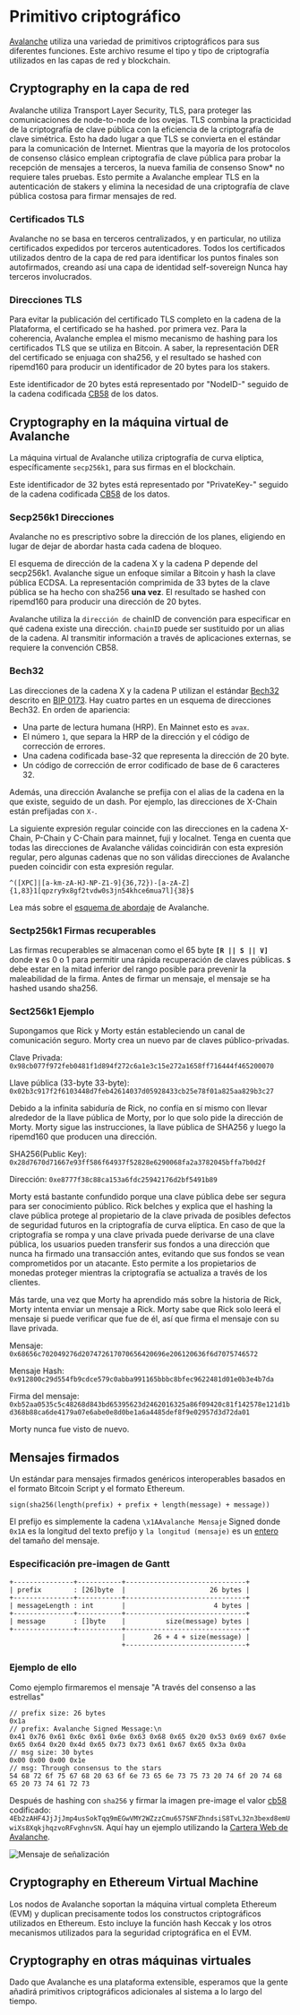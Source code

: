 # Primitivo criptográfico

[Avalanche](../../#avalanche) utiliza una variedad de primitivos criptográficos para sus diferentes funciones. Este archivo resume el tipo y tipo de criptografía utilizados en las capas de red y blockchain.

## Cryptography en la capa de red

Avalanche utiliza Transport Layer Security, TLS, para proteger las comunicaciones de node-to-node de los ovejas. TLS combina la practicidad de la criptografía de clave pública con la eficiencia de la criptografía de clave simétrica. Esto ha dado lugar a que TLS se convierta en el estándar para la comunicación de Internet. Mientras que la mayoría de los protocolos de consenso clásico emplean criptografía de clave pública para probar la recepción de mensajes a terceros, la nueva familia de consenso Snow\* no requiere tales pruebas. Esto permite a Avalanche emplear TLS en la autenticación de stakers y elimina la necesidad de una criptografía de clave pública costosa para firmar mensajes de red.

### Certificados TLS

Avalanche no se basa en terceros centralizados, y en particular, no utiliza certificados expedidos por terceros autenticadores. Todos los certificados utilizados dentro de la capa de red para identificar los puntos finales son autofirmados, creando así una capa de identidad self-sovereign Nunca hay terceros involucrados.

### Direcciones TLS

Para evitar la publicación del certificado TLS completo en la cadena de la Plataforma, el certificado se ha hashed. por primera vez. Para la coherencia, Avalanche emplea el mismo mecanismo de hashing para los certificados TLS que se utiliza en Bitcoin. A saber, la representación DER del certificado se enjuaga con sha256, y el resultado se hashed con ripemd160 para producir un identificador de 20 bytes para los stakers.

Este identificador de 20 bytes está representado por "NodeID-" seguido de la cadena codificada [CB58](https://support.avalabs.org/en/articles/4587395-what-is-cb58) de los datos.

## Cryptography en la máquina virtual de Avalanche

La máquina virtual de Avalanche utiliza criptografía de curva elíptica, específicamente `secp256k1`, para sus firmas en el blockchain.

Este identificador de 32 bytes está representado por "PrivateKey-" seguido de la cadena codificada [CB58](https://support.avalabs.org/en/articles/4587395-what-is-cb58) de los datos.

### Secp256k1 Direcciones

Avalanche no es prescriptivo sobre la dirección de los planes, eligiendo en lugar de dejar de abordar hasta cada cadena de bloqueo.

El esquema de dirección de la cadena X y la cadena P depende del secp256k1. Avalanche sigue un enfoque similar a Bitcoin y hash la clave pública ECDSA. La representación comprimida de 33 bytes de la clave pública se ha hecho con sha256 **una vez**. El resultado se hashed con ripemd160 para producir una dirección de 20 bytes.

Avalanche utiliza la `dirección de` chainID de convención para especificar en qué cadena existe una dirección. `chainID` puede ser sustituido por un alias de la cadena. Al transmitir información a través de aplicaciones externas, se requiere la convención CB58.

### Bech32

Las direcciones de la cadena X y la cadena P utilizan el estándar [Bech32](http://support.avalabs.org/en/articles/4587392-what-is-bech32) descrito en [BIP 0173](https://en.bitcoin.it/wiki/BIP_0173). Hay cuatro partes en un esquema de direcciones Bech32. En orden de apariencia:

* Una parte de lectura humana \(HRP). En Mainnet esto es `avax`.
* El número `1`, que separa la HRP de la dirección y el código de corrección de errores.
* Una cadena codificada base-32 que representa la dirección de 20 byte.
* Un código de corrección de error codificado de base de 6 caracteres 32.

Además, una dirección Avalanche se prefija con el alias de la cadena en la que existe, seguido de un dash. Por ejemplo, las direcciones de X-Chain están prefijadas con `X-`.

La siguiente expresión regular coincide con las direcciones en la cadena X-Chain, P-Chain y C-Chain para mainnet, fuji y localnet. Tenga en cuenta que todas las direcciones de Avalanche válidas coincidirán con esta expresión regular, pero algunas cadenas que no son válidas direcciones de Avalanche pueden coincidir con esta expresión regular.

```text
^([XPC]|[a-km-zA-HJ-NP-Z1-9]{36,72})-[a-zA-Z]{1,83}1[qpzry9x8gf2tvdw0s3jn54khce6mua7l]{38}$
```

Lea más sobre el [esquema de abordaje](https://support.avalabs.org/en/articles/4596397-what-is-an-address) de Avalanche.

### Sectp256k1 Firmas recuperables

Las firmas recuperables se almacenan como el 65 byte **`[R || S || V]`** donde **`V`** es 0 o 1 para permitir una rápida recuperación de claves públicas. **`S`** debe estar en la mitad inferior del rango posible para prevenir la maleabilidad de la firma. Antes de firmar un mensaje, el mensaje se ha hashed usando sha256.

### Sect256k1 Ejemplo

Supongamos que Rick y Morty están estableciendo un canal de comunicación seguro. Morty crea un nuevo par de claves público-privadas.

Clave Privada: `0x98cb077f972feb0481f1d894f272c6a1e3c15e272a1658ff716444f465200070`

Llave pública \(33-byte 33-byte\): `0x02b3c917f2f6103448d7feb42614037d05928433cb25e78f01a825aa829b3c27`

Debido a la infinita sabiduría de Rick, no confía en sí mismo con llevar alrededor de la llave pública de Morty, por lo que solo pide la dirección de Morty. Morty sigue las instrucciones, la llave pública de SHA256 y luego la ripemd160 que producen una dirección.

SHA256\(Public Key\): `0x28d7670d71667e93ff586f64937f52828e6290068fa2a3782045bffa7b0d2f`

Dirección: `0xe8777f38c88ca153a6fdc25942176d2bf5491b89`

Morty está bastante confundido porque una clave pública debe ser segura para ser conocimiento público. Rick belches y explica que el hashing la clave pública protege al propietario de la clave privada de posibles defectos de seguridad futuros en la criptografía de curva elíptica. En caso de que la criptografía se rompa y una clave privada puede derivarse de una clave pública, los usuarios pueden transferir sus fondos a una dirección que nunca ha firmado una transacción antes, evitando que sus fondos se vean comprometidos por un atacante. Esto permite a los propietarios de monedas proteger mientras la criptografía se actualiza a través de los clientes.

Más tarde, una vez que Morty ha aprendido más sobre la historia de Rick, Morty intenta enviar un mensaje a Rick. Morty sabe que Rick solo leerá el mensaje si puede verificar que fue de él, así que firma el mensaje con su llave privada.

Mensaje: `0x68656c702049276d207472617070656420696e206120636f6d7075746572`

Mensaje Hash: `0x912800c29d554fb9cdce579c0abba991165bbbc8bfec9622481d01e0b3e4b7da`

Firma del mensaje: `0xb52aa0535c5c48268d843bd65395623d2462016325a86f09420c81f142578e121d1bd368b88ca6de4179a07e6abe0e8d0be1a6a4485def8f9e02957d3d72da01`

Morty nunca fue visto de nuevo.

## Mensajes firmados

Un estándar para mensajes firmados genéricos interoperables basados en el formato Bitcoin Script y el formato Ethereum.

```text
sign(sha256(length(prefix) + prefix + length(message) + message))
```

El prefijo es simplemente la cadena `\x1AAvalanche Mensaje` Signed donde `0x1A` es la longitud del texto prefijo y `la longitud (mensaje)` es un [entero](serialization-primitives.md#integer) del tamaño del mensaje.

### Especificación pre-imagen de Gantt

```text
+---------------+-----------+------------------------------+
| prefix        : [26]byte  |                     26 bytes |
+---------------+-----------+------------------------------+
| messageLength : int       |                      4 bytes |
+---------------+-----------+------------------------------+
| message       : []byte    |          size(message) bytes |
+---------------+-----------+------------------------------+
                            |       26 + 4 + size(message) |
                            +------------------------------+
```

### Ejemplo de ello

Como ejemplo firmaremos el mensaje "A través del consenso a las estrellas"

```text
// prefix size: 26 bytes
0x1a
// prefix: Avalanche Signed Message:\n
0x41 0x76 0x61 0x6c 0x61 0x6e 0x63 0x68 0x65 0x20 0x53 0x69 0x67 0x6e 0x65 0x64 0x20 0x4d 0x65 0x73 0x73 0x61 0x67 0x65 0x3a 0x0a
// msg size: 30 bytes
0x00 0x00 0x00 0x1e
// msg: Through consensus to the stars
54 68 72 6f 75 67 68 20 63 6f 6e 73 65 6e 73 75 73 20 74 6f 20 74 68 65 20 73 74 61 72 73
```

Después de hashing con `sha256` y firmar la imagen pre-image el valor [cb58](https://support.avalabs.org/en/articles/4587395-what-is-cb58) codificado: `4Eb2zAHF4JjJjJmp4usSokTqq9mEGwVMY2WZzzCmu657SNFZhndsiS8TvL32n3bexd8emUwiXs8XqkjhqzvoRFvghnvSN`. Aquí hay un ejemplo utilizando la [Cartera Web de Avalanche](https://wallet.avax.network/wallet/advanced).

![Mensaje de señalización](../../.gitbook/assets/sign-message.png)

## Cryptography en Ethereum Virtual Machine

Los nodos de Avalanche soportan la máquina virtual completa Ethereum \(EVM\) y duplican precisamente todos los constructos criptográficos utilizados en Ethereum. Esto incluye la función hash Keccak y los otros mecanismos utilizados para la seguridad criptográfica en el EVM.

## Cryptography en otras máquinas virtuales

Dado que Avalanche es una plataforma extensible, esperamos que la gente añadirá primitivos criptográficos adicionales al sistema a lo largo del tiempo.


